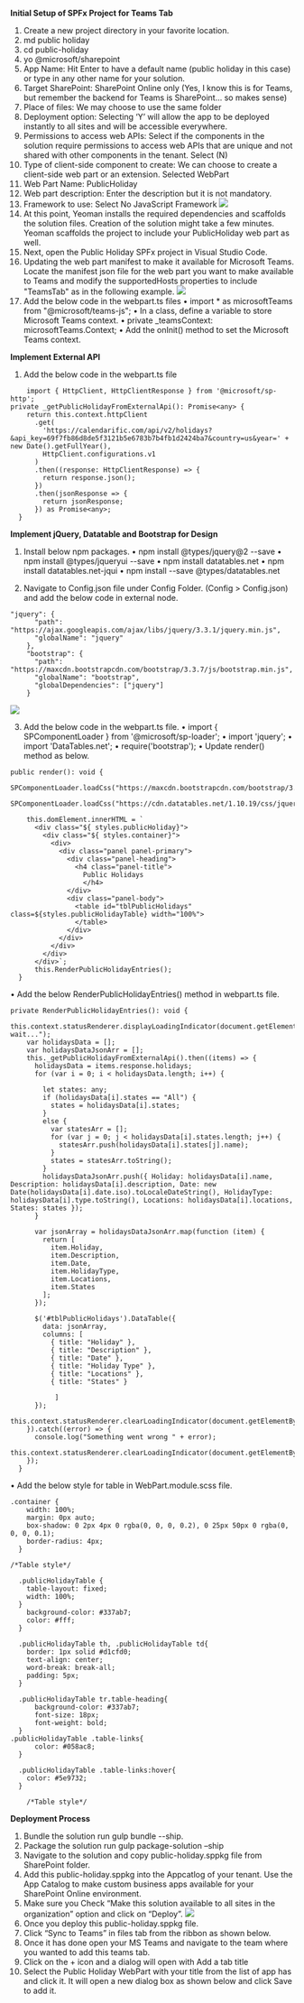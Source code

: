 **Initial Setup of SPFx Project for Teams Tab**


1.	Create a new project directory in your favorite location. 
2.	md public holiday
3.	cd public-holiday
4.	yo @microsoft/sharepoint
5.	App Name: Hit Enter to have a default name (public holiday in this case) or type in any other name for your solution.
6.	Target SharePoint: SharePoint Online only (Yes, I know this is for Teams, but remember the backend for Teams is SharePoint… so makes sense)
7.	Place of files: We may choose to use the same folder
8.	Deployment option: Selecting ‘Y’ will allow the app to be deployed instantly to all sites and will be accessible everywhere.
9.	Permissions to access web APIs: Select if the components in the solution require permissions to access web APIs that are unique and not shared with other components in the tenant. Select (N)
10.	Type of client-side component to create: We can choose to create a client-side web part or an extension. Selected WebPart
11.	Web Part Name: PublicHoliday
12.	Web part description: Enter the description but it is not mandatory.
13.	Framework to use: Select No JavaScript Framework
![](https://github.com/peterwardsoho/SPFX-Teams-Tab-With-External-API-Integration/blob/master/FrameworkToUse.png)
14.	At this point, Yeoman installs the required dependencies and scaffolds the solution files. Creation of the solution might take a few minutes. Yeoman scaffolds the project to include your PublicHoliday web part as well.
15.	Next, open the Public Holiday SPFx project in Visual Studio Code.
16.	Updating the web part manifest to make it available for Microsoft Teams.
Locate the manifest json file for the web part you want to make available to Teams and modify the supportedHosts properties to include "TeamsTab" as in the following example.
![](https://github.com/peterwardsoho/SPFX-Teams-Tab-With-External-API-Integration/blob/master/SupportedHosts.png)
17.	Add the below code in the webpart.ts files
•	import * as microsoftTeams from "@microsoft/teams-js";
•	In a class, define a variable to store Microsoft Teams context.
•	private _teamsContext: microsoftTeams.Context;
•	Add the onInit() method to set the Microsoft Teams context.


**Implement External API**

1.	Add the below code in the webpart.ts file
```
	import { HttpClient, HttpClientResponse } from '@microsoft/sp-http';
private _getPublicHolidayFromExternalApi(): Promise<any> {
    return this.context.httpClient
      .get(
        'https://calendarific.com/api/v2/holidays?&api_key=69f7fb86d8de5f3121b5e6783b7b4fb1d2424ba7&country=us&year=' + new Date().getFullYear(),
        HttpClient.configurations.v1
      )
      .then((response: HttpClientResponse) => {
        return response.json();
      })
      .then(jsonResponse => {
        return jsonResponse;
      }) as Promise<any>;
  }
```
**Implement jQuery, Datatable and Bootstrap for Design**

1.	Install below npm packages.
•	npm install @types/jquery@2 --save
•	npm install @types/jqueryui --save
•	npm install datatables.net
•	npm install datatables.net-jqui
•	npm install --save @types/datatables.net

2.	Navigate to Config.json file under Config Folder. (Config > Config.json) and add the below code in external node.

```
"jquery": {
      "path": "https://ajax.googleapis.com/ajax/libs/jquery/3.3.1/jquery.min.js",
      "globalName": "jquery"
    },
    "bootstrap": {
      "path": "https://maxcdn.bootstrapcdn.com/bootstrap/3.3.7/js/bootstrap.min.js",
      "globalName": "bootstrap",
      "globalDependencies": ["jquery"]
    }
```
![](https://github.com/peterwardsoho/SPFX-Teams-Tab-With-External-API-Integration/blob/master/ImplementJQueryConfig.png)

3.	Add the below code in the webpart.ts file.
•	import { SPComponentLoader } from '@microsoft/sp-loader';
•	import 'jquery';
•	import 'DataTables.net';
•	require('bootstrap');
•	Update render() method as below.

```
public render(): void {
    SPComponentLoader.loadCss("https://maxcdn.bootstrapcdn.com/bootstrap/3.3.7/css/bootstrap.min.css");
    SPComponentLoader.loadCss("https://cdn.datatables.net/1.10.19/css/jquery.dataTables.min.css");

    this.domElement.innerHTML = `
      <div class="${ styles.publicHoliday}">
        <div class="${ styles.container}">
          <div>
            <div class="panel panel-primary">
              <div class="panel-heading">
                <h4 class="panel-title">
                  Public Holidays
                  </h4>
              </div>
              <div class="panel-body">
                <table id="tblPublicHolidays" class=${styles.publicHolidayTable} width="100%">
                </table>
              </div>
            </div>
          </div>
        </div>
      </div>`;
      this.RenderPublicHolidayEntries();
  }
  ```

•	Add the below RenderPublicHolidayEntries() method in webpart.ts file.
```
private RenderPublicHolidayEntries(): void {
    this.context.statusRenderer.displayLoadingIndicator(document.getElementById("tblPublicHolidays"),"Please wait...");
    var holidaysData = [];
    var holidaysDataJsonArr = [];
    this._getPublicHolidayFromExternalApi().then((items) => {
      holidaysData = items.response.holidays;
      for (var i = 0; i < holidaysData.length; i++) {

        let states: any;
        if (holidaysData[i].states == "All") {
          states = holidaysData[i].states;
        }
        else {
          var statesArr = [];
          for (var j = 0; j < holidaysData[i].states.length; j++) {
            statesArr.push(holidaysData[i].states[j].name);
          }
          states = statesArr.toString();
        }
        holidaysDataJsonArr.push({ Holiday: holidaysData[i].name, Description: holidaysData[i].description, Date: new Date(holidaysData[i].date.iso).toLocaleDateString(), HolidayType: holidaysData[i].type.toString(), Locations: holidaysData[i].locations, States: states });
      }

      var jsonArray = holidaysDataJsonArr.map(function (item) {
        return [
          item.Holiday,
          item.Description,
          item.Date,
          item.HolidayType,
          item.Locations,
          item.States
        ];
      });

      $('#tblPublicHolidays').DataTable({
        data: jsonArray,
        columns: [
          { title: "Holiday" },
          { title: "Description" },
          { title: "Date" },
          { title: "Holiday Type" },
          { title: "Locations" },
          { title: "States" }

           ]
      });
      this.context.statusRenderer.clearLoadingIndicator(document.getElementById("tblPublicHolidays"));
    }).catch((error) => {
      console.log("Something went wrong " + error);
      this.context.statusRenderer.clearLoadingIndicator(document.getElementById("tblPublicHolidays"));
    });
  }
  ```
  

•	Add the below style for table in WebPart.module.scss file.

```
.container {
    width: 100%;
    margin: 0px auto;
    box-shadow: 0 2px 4px 0 rgba(0, 0, 0, 0.2), 0 25px 50px 0 rgba(0, 0, 0, 0.1);
    border-radius: 4px;
  }
```

```
/*Table style*/

  .publicHolidayTable {
    table-layout: fixed;
    width: 100%;
  }
    background-color: #337ab7;
    color: #fff;
  }

  .publicHolidayTable th, .publicHolidayTable td{
    border: 1px solid #d1cfd0;
    text-align: center;
    word-break: break-all;
    padding: 5px;
  }

  .publicHolidayTable tr.table-heading{
      background-color: #337ab7;
      font-size: 18px;
      font-weight: bold;
  }
.publicHolidayTable .table-links{
      color: #058ac8;
  }
  
  .publicHolidayTable .table-links:hover{
    color: #5e9732;
  }
  
    /*Table style*/

```

**Deployment Process**

1.	Bundle the solution run gulp bundle --ship.
2.	Package the solution run gulp package-solution –ship
3.	Navigate to the solution and copy public-holiday.sppkg file from SharePoint folder.
4.	Add this public-holiday.sppkg into the Appcatlog of your tenant.
Use the App Catalog to make custom business apps available for your SharePoint Online environment.
5.	Make sure you Check “Make this solution available to all sites in the organization” option and click on “Deploy”.
![](https://github.com/peterwardsoho/SPFX-Teams-Tab-With-External-API-Integration/blob/master/DeploymentProcess.png)
6.	Once you deploy this public-holiday.sppkg file.
7.	Click “Sync to Teams” in files tab from the ribbon as shown below.
8.	Once it has done open your MS Teams and navigate to the team where you wanted to add this teams tab.
9.	Click on the + icon and a dialog will open with Add a tab title
10.	Select the Public Holiday WebPart with your title from the list of app has and click it. It will open a new dialog box as shown below and click Save to add it.
